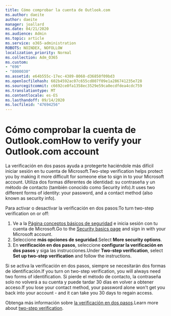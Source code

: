 ```yaml
---
title: Cómo comprobar la cuenta de Outlook.com
ms.author: daeite
author: daeite
manager: joallard
ms.date: 04/21/2020
ms.audience: Admin
ms.topic: article
ms.service: o365-administration
ROBOTS: NOINDEX, NOFOLLOW
localization_priority: Normal
ms.collection: Adm_O365
ms.custom:
- "696"
- "8000030"
ms.assetid: e64b555c-17ec-4389-8068-d36850f09bd3
ms.openlocfilehash: 602b4592ac07c655cd807f09e1a286741235e728
ms.sourcegitcommit: c6692ce0fa1358ec3529e59ca0ecdfdea4cdc759
ms.translationtype: MT
ms.contentlocale: es-ES
ms.lasthandoff: 09/14/2020
ms.locfileid: "47694256"
---
```

# <a name="how-to-verify-your-outlookcom-account"></a><span data-ttu-id="2ae7e-102">Cómo comprobar la cuenta de Outlook.com</span><span class="sxs-lookup"><span data-stu-id="2ae7e-102">How to verify your Outlook.com account</span></span>

<span data-ttu-id="2ae7e-103">La verificación en dos pasos ayuda a protegerte haciéndole más difícil iniciar sesión en tu cuenta de Microsoft.</span><span class="sxs-lookup"><span data-stu-id="2ae7e-103">Two-step verification helps protect you by making it more difficult for someone else to sign in to your Microsoft account.</span></span> <span data-ttu-id="2ae7e-104">Utiliza dos formas diferentes de identidad: su contraseña y un método de contacto (también conocido como Security info).</span><span class="sxs-lookup"><span data-stu-id="2ae7e-104">It uses two different forms of identity: your password, and a contact method (also known as security info).</span></span>
  
<span data-ttu-id="2ae7e-105">Para activar o desactivar la verificación en dos pasos:</span><span class="sxs-lookup"><span data-stu-id="2ae7e-105">To turn two-step verification on or off:</span></span>
  
1. <span data-ttu-id="2ae7e-106">Ve a la [Página conceptos básicos de seguridad](https://go.microsoft.com/fwlink/?linkid=842325) e inicia sesión con tu cuenta de Microsoft.</span><span class="sxs-lookup"><span data-stu-id="2ae7e-106">Go to the [Security basics page](https://go.microsoft.com/fwlink/?linkid=842325) and sign in with your Microsoft account.</span></span>
2. <span data-ttu-id="2ae7e-107">Seleccione **más opciones de seguridad**.</span><span class="sxs-lookup"><span data-stu-id="2ae7e-107">Select **More security options**.</span></span>
3. <span data-ttu-id="2ae7e-108">En **verificación en dos pasos**, seleccione **configurar la verificación en dos pasos** y siga las instrucciones.</span><span class="sxs-lookup"><span data-stu-id="2ae7e-108">Under **Two-step verification**, select **Set up two-step verification** and follow the instructions.</span></span>

<span data-ttu-id="2ae7e-109">Si se activa la verificación en dos pasos, siempre se necesitarán dos formas de identificación.</span><span class="sxs-lookup"><span data-stu-id="2ae7e-109">If you turn on two-step verification, you will always need two forms of identification.</span></span> <span data-ttu-id="2ae7e-110">Si pierde el método de contacto, la contraseña solo no volverá a su cuenta y puede tardar 30 días en volver a obtener acceso.</span><span class="sxs-lookup"><span data-stu-id="2ae7e-110">If you lose your contact method, your password alone won't get you back into your account - and it can take you 30 days to regain access.</span></span>
  
<span data-ttu-id="2ae7e-111">Obtenga más información sobre [la verificación en dos pasos](https://go.microsoft.com/fwlink/?linkid=872270).</span><span class="sxs-lookup"><span data-stu-id="2ae7e-111">Learn more about [two-step verification](https://go.microsoft.com/fwlink/?linkid=872270).</span></span>
  